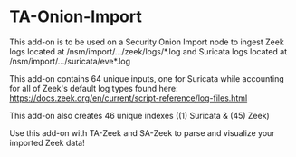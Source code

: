 # TA-Onion-Import
This add-on is to be used on a Security Onion Import node to ingest Zeek logs located at /nsm/import/.../zeek/logs/\*.log and Suricata logs located at /nsm/import/.../suricata/eve\*.log

This add-on contains 64 unique inputs, one for Suricata while accounting for all of Zeek's default log types found here: https://docs.zeek.org/en/current/script-reference/log-files.html

This add-on also creates 46 unique indexes ((1) Suricata & (45) Zeek)

Use this add-on with TA-Zeek and SA-Zeek to parse and visualize your imported Zeek data!
